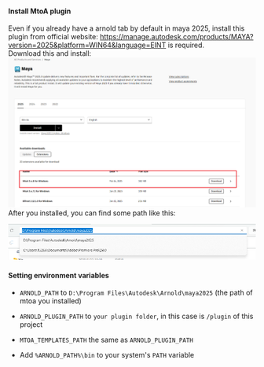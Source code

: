 #### Install MtoA plugin

Even if you already have a arnold tab by default in maya 2025, install this plugin from official website: https://manage.autodesk.com/products/MAYA?version=2025&platform=WIN64&language=EINT is required.  
Download this and install:  
![alt text](image-1.png)
After you installed, you can find some path like this:

![alt text](image.png)

#### Setting environment variables

-   `ARNOLD_PATH` to `D:\Program Files\Autodesk\Arnold\maya2025` (the path of mtoa you installed)

-   `ARNOLD_PLUGIN_PATH` to `your plugin folder`, in this case is `/plugin` of this project
-   `MTOA_TEMPLATES_PATH` the same as `ARNOLD_PLUGIN_PATH`
-   Add `%ARNOLD_PATH%\bin` to your system's `PATH` variable
